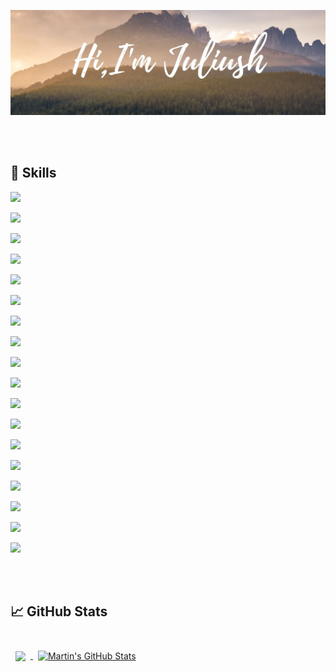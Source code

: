 [![Samun's GitHub Banner](./asset/banner.jpg)](http://juliush.info/)





<br>
<br>

## 💼 Skills

![](https://img.shields.io/badge/Code-HTML-informational?style=flat&logo=html5&logoColor=white&color=4AB197)

![](https://img.shields.io/badge/Code-CSS-informational?style=flat&logo=css3&logoColor=white&color=4AB197)

![](https://img.shields.io/badge/Code-Bootstrap-informational?style=flat&logo=bootstrap&logoColor=white&color=4AB197)

![](https://img.shields.io/badge/Code-JavaScript-informational?style=flat&logo=javascript&logoColor=white&color=4AB197)

![](https://img.shields.io/badge/Code-jQuery-informational?style=flat&logo=jquery&logoColor=white&color=4AB197)

![](https://img.shields.io/badge/Code-PHP-informational?style=flat&logo=php&logoColor=white&color=4AB197)

![](https://img.shields.io/badge/Code-OOP-informational?style=flat&logo=oop&logoColor=white&color=4AB197)

![](https://img.shields.io/badge/Code-Laravel-informational?style=flat&logo=laravel&logoColor=white&color=4AB197)

![](https://img.shields.io/badge/Code-MVC-informational?style=flat&logo=mvc&logoColor=white&color=4AB197)

![](https://img.shields.io/badge/Code-API-informational?style=flat&logo=api&logoColor=white&color=4AB197)

![](https://img.shields.io/badge/Code-ORM-informational?style=flat&logo=orm&logoColor=white&color=4AB197)

![](https://img.shields.io/badge/Code-Dependency%20Management-informational?style=flat&logo=dependency-management&logoColor=white&color=4AB197)

![](https://img.shields.io/badge/Code-Command%20Line%20Tools-informational?style=flat&logo=cli&logoColor=white&color=4AB197)

![](https://img.shields.io/badge/Code-Laravel%20Packages%20and%20Bundles-informational?style=flat&logo=laravel-packages&logoColor=white&color=4AB197)

![](https://img.shields.io/badge/Code-Performance%20Optimization-informational?style=flat&logo=performance-optimization&logoColor=white&color=4AB197)

![](https://img.shields.io/badge/Code-Problem%20Solving-informational?style=flat&logo=problem-solving&logoColor=white&color=4AB197)

![](https://img.shields.io/badge/Code-Version%20Control-informational?style=flat&logo=git&logoColor=white&color=4AB197)

![](https://img.shields.io/badge/Code-Front--End%20Technologies-informational?style=flat&logo=frontend&logoColor=white&color=4AB197)


<br>
<br>

## &#x1f4c8; GitHub Stats

<br>

<a href="https://github.com/ajuliush">
  <img align="center" style="margin:0.5rem" src="https://github-readme-stats.vercel.app/api/top-langs/?username=ajuliush&hide=html,css&title_color=ffffff&text_color=c9cacc&icon_color=4AB197&bg_color=1A2B34" />
</a>

<a href="https://github.com/ajuliush">
  <img align="center" style="margin:0.5rem" src="https://github-readme-stats.vercel.app/api?username=ajuliush&show_icons=true&line_height=27&count_private=true&title_color=ffffff&text_color=c9cacc&icon_color=4AB097&bg_color=1A2B34" alt="Martin's GitHub Stats" />
</a>


<!--
**Samun4u/Samun4u** is a ✨ _special_ ✨ repository because its `README.md` (this file) appears on your GitHub profile.

Here are some ideas to get you started:

- 🔭 I’m currently working on ...
- 🌱 I’m currently learning ...
- 👯 I’m looking to collaborate on ...
- 🤔 I’m looking for help with ...
- 💬 Ask me about ...
- 📫 How to reach me: ...
- 😄 Pronouns: ...
- ⚡ Fun fact: ...
-->
